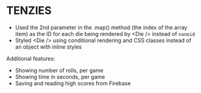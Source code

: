 # TENZIES

- Used the 2nd parameter in the .map() method (the index of the array item) as the ID for each die being rendered by \<Die /> instead of `nanoid`
- Styled \<Die /> using conditional rendering and CSS classes instead of an object with inline styles

Additional features:

- Showing number of rolls, per game
- Showing time in seconds, per game
- Saving and reading high scores from Firebase